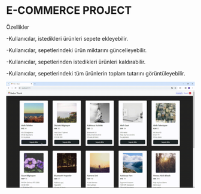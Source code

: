 <h1>E-COMMERCE PROJECT</h1>


Özellikler

-Kullanıcılar, istedikleri ürünleri sepete ekleyebilir. 

-Kullanıcılar, sepetlerindeki ürün miktarını güncelleyebilir. 

-Kullanıcılar, sepetlerinden istedikleri ürünleri kaldırabilir.

-Kullanıcılar, sepetlerindeki tüm ürünlerin toplam tutarını görüntüleyebilir.

<img src="thunk-ecoomerce.gif"/>